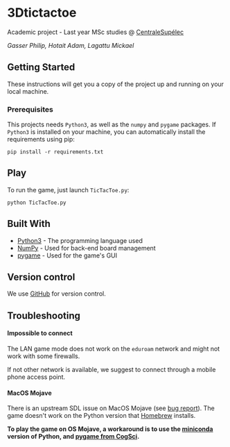 # 3Dtictactoe
Academic project - Last year MSc studies @ [CentraleSupélec](http://www.centralesupelec.fr/en)

_Gasser Philip, Hotait Adam, Lagattu Mickael_


## Getting Started

These instructions will get you a copy of the project up and running on your local machine.

### Prerequisites

This projects needs `Python3`, as well as the `numpy` and `pygame` packages.
If `Python3` is installed on your machine, you can automatically install the requirements using pip:

```
pip install -r requirements.txt
```

## Play

To run the game, just launch `TicTacToe.py`:

```
python TicTacToe.py
```

## Built With

* [Python3](https://www.python.org/) - The programming language used
* [NumPy](http://www.numpy.org/) - Used for back-end board management
* [pygame](https://www.pygame.org/) - Used for the game's GUI

## Version control

We use [GitHub](https://github.com/adam-hotait/3Dtictactoe) for version control. 

## Troubleshooting

#### Impossible to connect
The LAN game mode does not work on the `eduroam` network and might not work with some firewalls.

If not other network is available, we suggest to connect through a mobile phone access point. 

#### MacOS Mojave
There is an upstream SDL issue on MacOS Mojave (see [bug report](https://github.com/pygame/pygame/issues/555)).
The game doesn't work on the Python version that [Homebrew](https://brew.sh/) installs.

**To play the game on OS Mojave, a workaround is to use the [miniconda](https://conda.io/miniconda.html) version of Python, and [pygame from CogSci](https://anaconda.org/cogsci/pygame).**